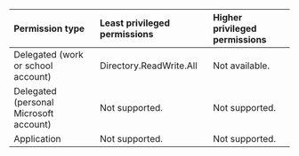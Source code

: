 |Permission type|Least privileged permissions|Higher privileged permissions|
|:---|:---|:---|
|Delegated (work or school account)|Directory.ReadWrite.All|Not available.|
|Delegated (personal Microsoft account)|Not supported.|Not supported.|
|Application|Not supported.|Not supported.|